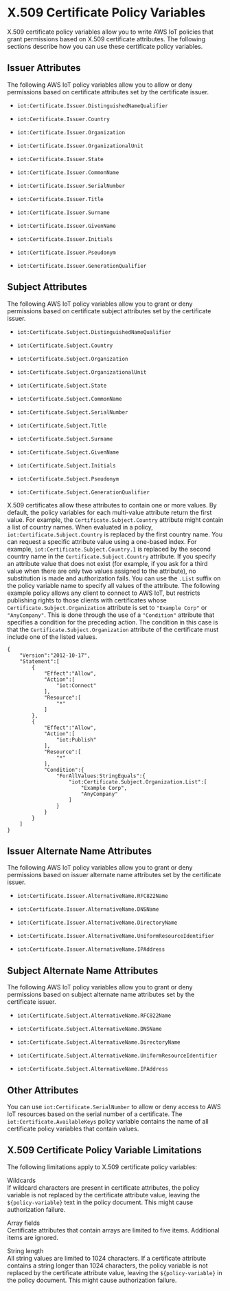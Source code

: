 # X\.509 Certificate Policy Variables<a name="cert-policy-variables"></a>

X\.509 certificate policy variables allow you to write AWS IoT policies that grant permissions based on X\.509 certificate attributes\. The following sections describe how you can use these certificate policy variables\.

## Issuer Attributes<a name="issuer-attributes"></a>

The following AWS IoT policy variables allow you to allow or deny permissions based on certificate attributes set by the certificate issuer\.

+ `iot:Certificate.Issuer.DistinguishedNameQualifier`

+ `iot:Certificate.Issuer.Country`

+ `iot:Certificate.Issuer.Organization`

+ `iot:Certificate.Issuer.OrganizationalUnit`

+ `iot:Certificate.Issuer.State`

+ `iot:Certificate.Issuer.CommonName`

+ `iot:Certificate.Issuer.SerialNumber`

+ `iot:Certificate.Issuer.Title`

+ `iot:Certificate.Issuer.Surname`

+ `iot:Certificate.Issuer.GivenName`

+ `iot:Certificate.Issuer.Initials`

+ `iot:Certificate.Issuer.Pseudonym`

+ `iot:Certificate.Issuer.GenerationQualifier` 

## Subject Attributes<a name="subject-attributes"></a>

The following AWS IoT policy variables allow you to grant or deny permissions based on certificate subject attributes set by the certificate issuer\.

+ `iot:Certificate.Subject.DistinguishedNameQualifier`

+ `iot:Certificate.Subject.Country`

+ `iot:Certificate.Subject.Organization`

+ `iot:Certificate.Subject.OrganizationalUnit`

+ `iot:Certificate.Subject.State`

+ `iot:Certificate.Subject.CommonName`

+ `iot:Certificate.Subject.SerialNumber`

+ `iot:Certificate.Subject.Title`

+ `iot:Certificate.Subject.Surname`

+ `iot:Certificate.Subject.GivenName`

+ `iot:Certificate.Subject.Initials`

+ `iot:Certificate.Subject.Pseudonym`

+ `iot:Certificate.Subject.GenerationQualifier` 

X\.509 certificates allow these attributes to contain one or more values\. By default, the policy variables for each multi\-value attribute return the first value\. For example, the `Certificate.Subject.Country` attribute might contain a list of country names\. When evaluated in a policy, `iot:Certificate.Subject.Country` is replaced by the first country name\. You can request a specific attribute value using a one\-based index\. For example, `iot:Certificate.Subject.Country.1` is replaced by the second country name in the `Certificate.Subject.Country` attribute\. If you specify an attribute value that does not exist \(for example, if you ask for a third value when there are only two values assigned to the attribute\), no substitution is made and authorization fails\. You can use the `.List` suffix on the policy variable name to specify all values of the attribute\. The following example policy allows any client to connect to AWS IoT, but restricts publishing rights to those clients with certificates whose `Certificate.Subject.Organization` attribute is set to `"Example Corp"` or `"AnyCompany"`\. This is done through the use of a `"Condition"` attribute that specifies a condition for the preceding action\. The condition in this case is that the `Certificate.Subject.Organization` attribute of the certificate must include one of the listed values\.

```
{
    "Version":"2012-10-17",
    "Statement":[
        {
            "Effect":"Allow",
            "Action":[
                "iot:Connect"
            ],
            "Resource":[
                "*"
            ]
        },
        {
            "Effect":"Allow",
            "Action":[
                "iot:Publish"
            ],
            "Resource":[
                "*"
            ],
            "Condition":{
                "ForAllValues:StringEquals":{
                    "iot:Certificate.Subject.Organization.List":[
                        "Example Corp",
                        "AnyCompany"
                    ]
                }
            }
        }
    ]
}
```

## Issuer Alternate Name Attributes<a name="issuer-alternate-name-attributes"></a>

The following AWS IoT policy variables allow you to grant or deny permissions based on issuer alternate name attributes set by the certificate issuer\.

+ `iot:Certificate.Issuer.AlternativeName.RFC822Name`

+ `iot:Certificate.Issuer.AlternativeName.DNSName`

+ `iot:Certificate.Issuer.AlternativeName.DirectoryName`

+ `iot:Certificate.Issuer.AlternativeName.UniformResourceIdentifier`

+ `iot:Certificate.Issuer.AlternativeName.IPAddress`

## Subject Alternate Name Attributes<a name="subject-alternate-name-attributes"></a>

The following AWS IoT policy variables allow you to grant or deny permissions based on subject alternate name attributes set by the certificate issuer\.

+ `iot:Certificate.Subject.AlternativeName.RFC822Name`

+ `iot:Certificate.Subject.AlternativeName.DNSName`

+ `iot:Certificate.Subject.AlternativeName.DirectoryName`

+ `iot:Certificate.Subject.AlternativeName.UniformResourceIdentifier`

+ `iot:Certificate.Subject.AlternativeName.IPAddress`

## Other Attributes<a name="other-attributes"></a>

You can use `iot:Certificate.SerialNumber` to allow or deny access to AWS IoT resources based on the serial number of a certificate\. The `iot:Certificate.AvailableKeys` policy variable contains the name of all certificate policy variables that contain values\.

## X\.509 Certificate Policy Variable Limitations<a name="policy-limits"></a>

The following limitations apply to X\.509 certificate policy variables:

Wildcards  
If wildcard characters are present in certificate attributes, the policy variable is not replaced by the certificate attribute value, leaving the `${policy-variable}` text in the policy document\. This might cause authorization failure\. 

Array fields  
Certificate attributes that contain arrays are limited to five items\. Additional items are ignored\.

String length  
All string values are limited to 1024 characters\. If a certificate attribute contains a string longer than 1024 characters, the policy variable is not replaced by the certificate attribute value, leaving the `${policy-variable}` in the policy document\. This might cause authorization failure\.